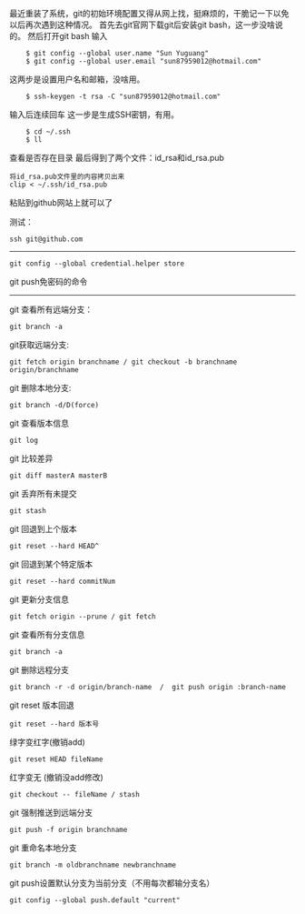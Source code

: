 最近重装了系统，git的初始环境配置又得从网上找，挺麻烦的，干脆记一下以免以后再次遇到这种情况。
首先去git官网下载git后安装git bash，这一步没啥说的。
然后打开git bash 输入
```
    $ git config --global user.name "Sun Yuguang"
    $ git config --global user.email "sun87959012@hotmail.com"
```
这两步是设置用户名和邮箱，没啥用。
```
	$ ssh-keygen -t rsa -C "sun87959012@hotmail.com"
```
输入后连续回车
这一步是生成SSH密钥，有用。
```
	$ cd ~/.ssh
	$ ll
```
查看是否存在目录
最后得到了两个文件：id_rsa和id_rsa.pub
```
将id_rsa.pub文件里的内容拷贝出来
clip < ~/.ssh/id_rsa.pub
```
粘贴到github网站上就可以了

测试：
```
ssh git@github.com
```
--------------------------------
```
git config --global credential.helper store
```
git push免密码的命令

-----
git 查看所有远端分支：
```
git branch -a
```
git获取远端分支:
```
git fetch origin branchname / git checkout -b branchname origin/branchname
```

git 删除本地分支:
```
git branch -d/D(force)
```
git 查看版本信息
```
git log
```
git 比较差异
```
git diff masterA masterB
```
git 丢弃所有未提交
```
git stash
```
git 回退到上个版本
```
git reset --hard HEAD^ 
```
git 回退到某个特定版本
```
git reset --hard commitNum
```
git 更新分支信息
```
git fetch origin --prune / git fetch
```
git 查看所有分支信息
```
git branch -a
```
git 删除远程分支
```
git branch -r -d origin/branch-name  /  git push origin :branch-name
```
git reset
版本回退
```
git reset --hard 版本号
```
绿字变红字(撤销add)
```
git reset HEAD fileName
```
红字变无 (撤销没add修改)
```
git checkout -- fileName / stash
```
git 强制推送到远端分支
```
git push -f origin branchname
```
git 重命名本地分支
```
git branch -m oldbranchname newbranchname
```
git push设置默认分支为当前分支（不用每次都输分支名）
```
git config --global push.default "current"
```
